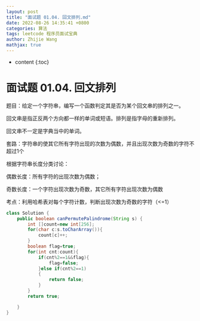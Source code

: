 ```yaml
---
layout: post
title: "面试题 01.04. 回文排列.md"
date: 2022-08-26 14:35:41 +0800
categories: 算法
tags: leetcode 程序员面试宝典
author: Zhijie Wang
mathjax: true
---
```



* content
{:toc}














# 面试题 01.04. 回文排列

题目：给定一个字符串，编写一个函数判定其是否为某个回文串的排列之一。

回文串是指正反两个方向都一样的单词或短语。排列是指字母的重新排列。

回文串不一定是字典当中的单词。



套路：字符串的使其它所有字符出现的次数为偶数，并且出现次数为奇数的字符不超过1个

根据字符串长度分类讨论：

偶数长度：所有字符的出现次数为偶数；

奇数长度：一个字符出现次数为奇数，其它所有字符出现次数为偶数



考点：利用哈希表对每个字符计数，判断出现次数为奇数的字符（<=1）

```java
class Solution {
    public boolean canPermutePalindrome(String s) {
        int []count=new int[256];
        for(char c:s.toCharArray()){
            count[c]++;
        }
        boolean flag=true;
        for(int cnt:count){
            if(cnt%2==1&&flag){
                flag=false;
            }else if(cnt%2==1)
            {
                return false;
            }
        }
        return true;

    }
}
```

